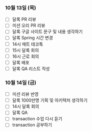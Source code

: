 ### 10월 13일 (목)
- [ ] 달록 PR 리뷰
- [ ] 미션 오리 PR 리뷰
- [ ] 달록 구글 사이트 문구 및 내용 생각하기
- [ ] 달록 Spring 시간 변경
- [ ] 14시 매트 테코톡
- [ ] 15시 달록 회의
- [ ] 16시 근로 회의
- [ ] 달록 배포
- [ ] 달록 QA 리스트 작성

### 10월 14일 (금)
- [ ] 미션 리뷰 반영
- [ ] 달록 1000만명 기획 및 아키텍처 생각하기
- [ ] 14시 달록 회의
- [ ] 달록 QA
- [ ] transaction 수업 다시 듣기
- [ ] transaction 공부하기
